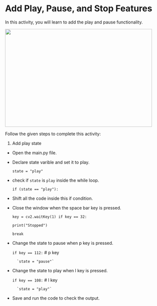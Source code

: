 Add Play, Pause, and Stop Features
==================================
In this activity, you will learn to add the play and pause functionality.

<img src= "https://s3.amazonaws.com/media-p.slid.es/uploads/1525749/images/10495500/play_pause.gif" width = "480" height = "320">

Follow the given steps to complete this activity:

1. Add play state

* Open the main.py file.

* Declare state varible and set it to play.

    `state = "play"`

* check if `state` is `play` inside the while loop.

    `if (state == "play"):`

* Shift all the code inside this if condition.

* Close the window when the space bar key is pressed.

    `key = cv2.waitKey(1) if key == 32:`

    `print("Stopped")`

    `break`


* Change the state to pause when p key is pressed.

    `if key == 112:` # p key
    
        `state = "pause"`


* Change the state to play when l key is pressed.
 
    `if key == 108:` # l key
    
        `state = "play"`

* Save and run the code to check the output.
